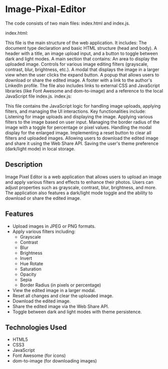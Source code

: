# Image-Pixal-Editor

The code consists of two main files: index.html and index.js.

index.html:

This file is the main structure of the web application. It includes:
The document type declaration and basic HTML structure (head and body).
A header with a title, an image upload input, and a button to toggle between dark and light modes.
A main section that contains:
An area to display the uploaded image.
Controls for various image editing filters (grayscale, contrast, blur, brightness, etc.).
A modal that displays the image in a larger view when the user clicks the expand button.
A popup that allows users to download or share the edited image.
A footer with a link to the author's LinkedIn profile.
The file also includes links to external CSS and JavaScript libraries (like Font Awesome and dom-to-image) and a reference to the local JavaScript file index.js.
index.js:

This file contains the JavaScript logic for handling image uploads, applying filters, and managing the UI interactions.
Key functionalities include:
Listening for image uploads and displaying the image.
Applying various filters to the image based on user input.
Managing the border radius of the image with a toggle for percentage or pixel values.
Handling the modal display for the enlarged image.
Implementing a reset button to clear all filters and uploaded images.
Allowing users to download the edited image and share it using the Web Share API.
Saving the user's theme preference (dark/light mode) in local storage.

## Description

Image Pixel Editor is a web application that allows users to upload an image and apply various filters and effects to enhance their photos. Users can adjust properties such as grayscale, contrast, blur, brightness, and more. The application also features a dark/light mode toggle and the ability to download or share the edited image.

## Features

- Upload images in JPEG or PNG formats.
- Apply various filters including:
  - Grayscale
  - Contrast
  - Blur
  - Brightness
  - Invert
  - Hue Rotate
  - Saturation
  - Opacity
  - Sepia
  - Border Radius (in pixels or percentage)
- View the edited image in a larger modal.
- Reset all changes and clear the uploaded image.
- Download the edited image.
- Share the edited image via the Web Share API.
- Toggle between dark and light modes with theme persistence.

## Technologies Used

- HTML5
- CSS3
- JavaScript
- Font Awesome (for icons)
- dom-to-image (for downloading images)
